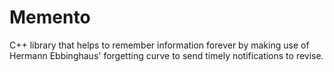 # Memento
C++ library that helps to remember information forever by making use of Hermann Ebbinghaus' forgetting curve to send timely notifications to revise.

